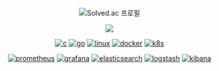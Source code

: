 <p align="center">
  <img src="http://mazassumnida.wtf/api/mini/generate_badge?boj=ejay" alt="Solved.ac 프로필" 
    data-canonical-src="http://mazassumnida.wtf/api/mini/generate_badge?boj=ejay" style="max-width: 100%;">   
</p>

<p align="center">
  <a href="https://spotify-github-profile.kittinanx.com/api/view.svg?uid=31n3jdywjpepjskybrasbzqr5zw4&redirect=true">
    <img src="https://spotify-github-profile.kittinanx.com/api/view.svg?uid=31n3jdywjpepjskybrasbzqr5zw4&cover_image=true&theme=natemoo-re&show_offline=false&background_color=121212&interchange=true&bar_color=53b14f&bar_color_cover=true">
  </a>
</p>
<p align="center">
  <a href='https://github.com/phytoncideman' target="_blank"><img alt='c' src='https://img.shields.io/badge/C/C++-00599C?style=flat&logo=cplusplus&logoColor=ffffff&labelColor=000000&color=000000'/></a>
  <a href='https://github.com/phytoncideman' target="_blank"><img alt='go' src='https://img.shields.io/badge/Go-100000?style=flat&logo=go&logoColor=ffffff&labelColor=000000&color=000000'/></a>
<!--   <a href='https://github.com/phytoncideman' target="_blank"><img alt='typescript' src='https://img.shields.io/badge/Typescript-100000?style=flat&logo=typescript&logoColor=ffffff&labelColor=000000&color=000000'/></a> -->
  <a href='https://github.com/cppreme' target="_blank"><img alt='linux' src='https://img.shields.io/badge/Linux-100000.svg?style=flat&logo=linux&logoColor=ffffff&labelColor=000000&color=000000'/></a>
  <a href='https://github.com/cppreme' target="_blank"><img alt='docker' src='https://img.shields.io/badge/Docker-100000.svg?style=flat&logo=docker&logoColor=ffffff&labelColor=000000&color=000000'/></a>
  <a href='https://github.com/cppreme' target="_blank"><img alt='k8s' src='https://img.shields.io/badge/Kubernetes-100000.svg?style=flat&logo=kubernetes&logoColor=ffffff&labelColor=000000&color=000000'/></a>
  
<!--   <a href='https://github.com/cppreme' target="_blank"><img alt='kafka' src='https://img.shields.io/badge/Kafka-100000.svg?style=flat&logo=apache-kafka&logoColor=ffffff&labelColor=000000&color=000000'/></a> -->
<!--   <a href='https://github.com/cppreme' target="_blank"><img alt='jenkins' src='https://img.shields.io/badge/Jenkins-100000.svg?style=flat&logo=jenkins&logoColor=ffffff&labelColor=000000&color=000000'/></a> -->
</p>
<p align="center">
  <a href='https://github.com/cppreme' target="_blank"><img alt='prometheus' src='https://img.shields.io/badge/Prometheus-100000.svg?style=flat&logo=prometheus&logoColor=ffffff&labelColor=000000&color=000000'/></a>
  <a href='https://github.com/cppreme' target="_blank"><img alt='grafana' src='https://img.shields.io/badge/Grafana-100000.svg?style=flat&logo=grafana&logoColor=ffffff&labelColor=000000&color=000000'/></a>
  <a href='https://github.com/cppreme' target="_blank"><img alt='elasticsearch' src='https://img.shields.io/badge/Elasticsearch-100000.svg?style=flat&logo=elasticsearch&logoColor=ffffff&labelColor=000000&color=000000'/></a>
  <a href='https://github.com/cppreme' target="_blank"><img alt='logstash' src='https://img.shields.io/badge/Logstash-100000.svg?style=flat&logo=logstash&logoColor=ffffff&labelColor=000000&color=000000'/></a>
  <a href='https://github.com/cppreme' target="_blank"><img alt='kibana' src='https://img.shields.io/badge/Kibana-100000.svg?style=flat&logo=kibana&logoColor=ffffff&labelColor=000000&color=000000'/></a>
  
</p>
  
<!--   <a href='https://github.com/phytoncideman' target="_blank"><img alt='python' src='https://img.shields.io/badge/Go-100000?style=flat&logo=go&logoColor=000000&labelColor=ffffff&color=ffffff'/></a> -->
<!--   <a href='https://github.com/cppreme' target="_blank"><img alt='ubuntu' src='https://img.shields.io/badge/Ubuntu-100000?style=flat&logo=ubuntu&logoColor=000000&labelColor=ffffff&color=ffffff'/></a> -->
<!--   <a href='https://github.com/cppreme' target="_blank"><img alt='java' src='https://github.com/user-attachments/assets/f2c401c4-1f7b-4100-8592-62cfcef6e78c'></a> -->
<!--   <a href='https://github.com/cppreme' target="_blank"><img alt='kotlin' src='https://img.shields.io/badge/Kotlin-100000?style=flat&logo=kotlin&logoColor=C711E1&labelColor=181818&color=181818'/></a> -->
<!--   <a href='https://github.com/cppreme' target="_blank"><img alt='springboot' src='https://img.shields.io/badge/Spring_Boot-100000?style=flat&logo=springboot&logoColor=6DB33F&labelColor=181818&color=181818'/></a> -->
